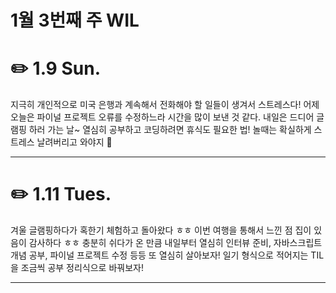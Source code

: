 # 1월 3번째 주 WIL

# ✏️ 1.9 **Sun.**

지극히 개인적으로 미국 은행과 계속해서 전화해야 할 일들이 생겨서 스트레스다! 어제 오늘은 파이널 프로젝트 오류를 수정하느라 시간을 많이 보낸 것 같다. 내일은 드디어 글램핑 하러 가는 날~ 열심히 공부하고 코딩하려면 휴식도 필요한 법! 놀때는 확실하게 스트레스 날려버리고 와야지 🚀

---

# ✏️ 1.11 **Tues.**

겨울 글램핑하다가 혹한기 체험하고 돌아왔다 ㅎㅎ 이번 여행을 통해서 느낀 점 집이 있음이 감사하다 ㅎㅎ 충분히 쉬다가 온 만큼 내일부터 열심히 인터뷰 준비, 자바스크립트 개념 공부, 파이널 프로젝트 수정 등등 또 열심히 살아보자! 일기 형식으로 적어지는 TIL을 조금씩 공부 정리식으로 바꿔보자!

---
